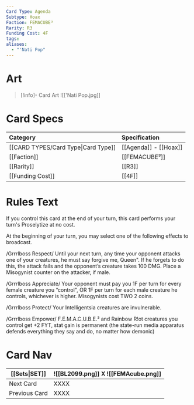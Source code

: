 ```yaml
---
Card Type: Agenda
Subtype: Hoax
Faction: FEMACUBE³
Rarity: R3
Funding Cost: 4F
tags: 
aliases:
  - "'Nati Pop"
---
```

# Art

> [!info]- Card Art
> ![['Nati Pop.jpg]]

# Card Specs

| Category                            | Specification     |
|:----------------------------------- |:----------------- |
| [[CARD TYPES/Card Type\|Card Type]] | [[Agenda]] - [[Hoax]] |
| [[Faction]]                         | [[FEMACUBE³]]              |
| [[Rarity]]                          | [[R3]]              |
| [[Funding Cost]]                    | [[4F]]            |

# Rules Text

If you control this card at the end of your turn, this card performs your turn's Proselytize at no cost.

At the beginning of your turn, you may select one of the following effects to broadcast. 

/Grrrlboss Respect/ 
Until your next turn, any time your opponent attacks one of your creatures, he must say forgive me, Queen". 
If he forgets to do this, the attack fails and the opponent’s creature takes 100 DMG. 
Place a Misogynist counter on the attacker, if male.

/Grrrlboss Appreciate/ 
Your opponent must pay you 1F per turn for every female creature you “control", 
OR 1F per turn for each male creature he controls, whichever is higher. 
Misogynists cost TWO 2 coins.

/Grrrlboss Protect/ 
Your Intelligentsia creatures are invulnerable.

/Grrrlboss Empower/ 
F.E.M.A.C.U.B.E.³ and Rainbow R!ot creatures you control get +2 FYT, 
stat gain is permanent (the state-run media apparatus defends everything they say and do, no matter how demonic)

# Card Nav

| [[Sets\|SET]] |  ![[BL2099.png]] 𐌢 ![[FEMAcube.png]] |
| --- | --- |  
| Next Card | XXXX |  
| Previous Card | XXXX |  

